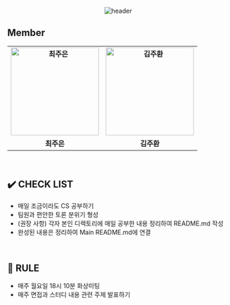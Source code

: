 <div align="center">
  
  ![header](https://capsule-render.vercel.app/api?type=waving&color=gradient&customColorList=30&height=300&section=header&text=Tech%20Interview&fontSize=90&fontAlignY=35&desc=함께%20하는%20CS%20Study!%20당신을%20위한%20인터뷰%20대백과사전&descAlignY=60)
  
</div>
 
 
 ## **Member**

<table align="center" style="font-weight : bold">
    <tr>
        <td align="center">
            <a href="https://github.com/Jueundev">                 
                <img alt="최주은" src="https://avatars.githubusercontent.com/Jueundev" width="200" />            
            </a>
        </td>
              <td align="center">
            <a href="https://github.com/juhwankim-dev">                 
                <img alt="김주환" src="https://avatars.githubusercontent.com/juhwankim-dev" width="200" />            
            </a>
        </td>
    </tr>
    <tr>
        <td align="center">최주은</td>
        <td align="center">김주환</td>
    </tr>
</table>

<br />

## ✔️ **CHECK LIST**  
- 매일 조금이라도 CS 공부하기
- 팀원과 편안한 토론 분위기 형성
- (권장 사항) 각자 본인 디렉토리에 매일 공부한 내용 정리하여 README.md 작성
- 완성된 내용은 정리하여 Main README.md에 연결
  
<br />
  
## 📌 **RULE**  
 - 매주 월요일 18시 10분 화상미팅 
 - 매주 면접과 스터디 내용 관련 주제 발표하기
